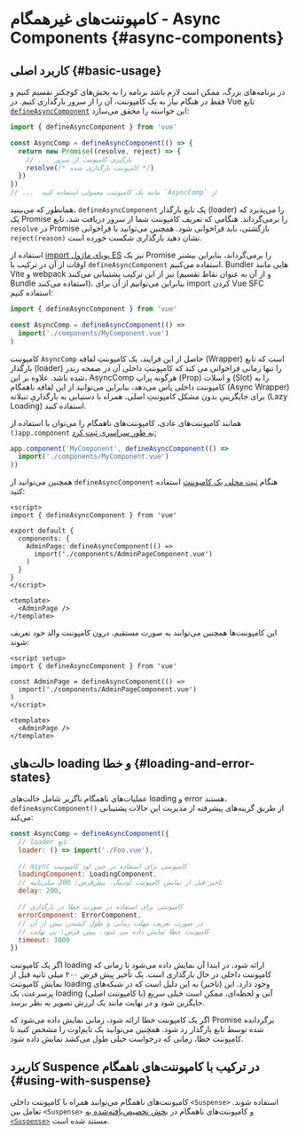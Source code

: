 # کامپوننت‌های غیرهمگام - Async Components {#async-components}

## کاربرد اصلی {#basic-usage}

در برنامه‌های بزرگ، ممکن است لازم باشد برنامه را به بخش‌های کوچکتر تقسیم کنیم و فقط در هنگام نیاز به یک کامپوننت، آن را از سرور بارگذاری کنیم. در Vue تابع [`defineAsyncComponent`](/api/general#defineasynccomponent) این خواسته را محقق می‌سازد:

```js
import { defineAsyncComponent } from 'vue'

const AsyncComp = defineAsyncComponent(() => {
  return new Promise((resolve, reject) => {
    // ... بارگیری کامپوننت از سرور
    resolve(/* کامپوننت بارگذاری شده */)
  })
})
// ...  مانند یک کامپوننت معمولی استفاده کنید `AsyncComp` از
```

همانطور که می‌بینید، `defineAsyncComponent` یک تابع بارگذار (loader) را می‌پذیرد که یک Promise را برمی‌گرداند. هنگامی که تعریف کامپوننت شما از سرور دریافت شد، تابع `resolve` در Promise بازگشتی، باید فراخوانی شود. همچنین می‌توانید با فراخوانی `reject(reason)` نشان دهید بارگذاری شکست خورده است.

استفاده از [import  پویای ماژول ES](https://developer.mozilla.org/en-US/docs/Web/JavaScript/Reference/Operators/import) نیز یک Promise را برمی‌گرداند، بنابراین بیشتر اوقات از آن در ترکیب با  `defineAsyncComponent` استفاده می‌کنیم. Bundler هایی مانند Vite و webpack نیز از این ترکیب پشتیبانی می‌کنند (و از آن به عنوان نقاط تقسیم Bundle استفاده می‌کنند)، بنابراین می‌توانیم از آن برای import کردن Vue SFC استفاده کنیم:

```js
import { defineAsyncComponent } from 'vue'

const AsyncComp = defineAsyncComponent(() =>
  import('./components/MyComponent.vue')
)
```

کامپوننت `AsyncComp` حاصل از این فرایند، یک کامپوننتِ لفافه (Wrapper) است که تابع بارگذار (loader) را تنها زمانی فراخوانی می کند که کامپوننتِ داخلی آن در صفحه رندر شده باشد. علاوه بر این، AsyncComp هرگونه پراپ (Prop) و اسلات (Slot) را به کامپوننت داخلی پاس می‌دهد، بنابراین می‌توانید از این لفافه ناهمگام (Async Wrapper) برای جایگزینیِ بدون مشکل کامپوننتِ اصلی، همراه با دستیابی به بارگذاریِ تنبلانه (Lazy Loading) استفاده کنید.

همانند کامپوننت‌های عادی، کامپوننت‌های ناهمگام را می‌توان با استفاده از `()app.component`  [به طور سراسری ثبت کرد:](/guide/components/registration#global-registration)

```js
app.component('MyComponent', defineAsyncComponent(() =>
  import('./components/MyComponent.vue')
))
```

<div class="options-api">

همچنین می‌توانید از `defineAsyncComponent` هنگام [ثبت محلی یک کامپوننت](/guide/components/registration#local-registration) استفاده کنید:

```vue
<script>
import { defineAsyncComponent } from 'vue'

export default {
  components: {
    AdminPage: defineAsyncComponent(() =>
      import('./components/AdminPageComponent.vue')
    )
  }
}
</script>

<template>
  <AdminPage />
</template>
```

</div>

<div class="composition-api">

این کامپوننت‌ها همچنین می‌توانند به صورت مستقیم، درون کامپوننت والد خود تعریف شوند:

```vue
<script setup>
import { defineAsyncComponent } from 'vue'

const AdminPage = defineAsyncComponent(() =>
  import('./components/AdminPageComponent.vue')
)
</script>

<template>
  <AdminPage />
</template>
```

</div>

## حالت‌های loading و خطا {#loading-and-error-states}

عملیات‌های ناهمگام ناگزیر شامل حالت‌های loading و error هستند، `defineAsyncComponent()‎` از طریق گزینه‌های پیشرفته از مدیریت این حالات پشتیبانی می‌کند:

```js
const AsyncComp = defineAsyncComponent({
  // loader تابع
  loader: () => import('./Foo.vue'),

  // async کامپوننتی برای استفاده در حین لود کامپوننت
  loadingComponent: LoadingComponent,
  // تاخیر قبل از نمایش کامپوننت لودینگ. پیش‌فرض: 200 میلی‌ثانیه
  delay: 200,

  // کامپوننتی برای استفاده در صورت خطا در بارگذاری
  errorComponent: ErrorComponent,
  // در صورت تعریف مهلت زمانی و طول کشیدن بیش از آن
  // کامپوننت خطا نمایش داده می شود. پیش فرض: بی نهایت
  timeout: 3000
})
```

اگر یک کامپوننت loading ارائه شود، در ابتدا آن نمایش داده می‌شود تا زمانی که کامپوننت داخلی در حال بارگذاری است. یک تأخیر پیش فرض ۲۰۰ میلی ثانیه قبل از نمایش کامپوننت loading وجود دارد. این (تاخیر) به این دلیل است که در شبکه‌های پرسرعت، یک loading آنی و لحظه‌ای، ممکن است خیلی سریع (با کامپوننت اصلی) جایگزین شود و در نهایت مانند یک لرزش تصویر به نظر برسد.

اگر یک کامپوننت خطا ارائه شود، زمانی نمایش داده می‌شود که Promise برگردانده شده توسط تابع بارگذار رد شود. همچنین می‌توانید یک تایم‌اوت را مشخص کنید تا کامپوننت خطا، زمانی که درخواست خیلی طول می‌کشد نمایش داده شود.

## کاربرد Suspence در ترکیب با کامپوننت‌های ناهمگام {#using-with-suspense}

کامپوننت‌های ناهمگام می‌توانند همراه با کامپوننت داخلی `<Suspense>` استفاده شوند. تعامل بین `<Suspense>` و کامپوننت‌های ناهمگام در [بخش تخصیص‌یافته‌شده به `<Suspense>`](/guide/built-ins/suspense) مستند شده است.
